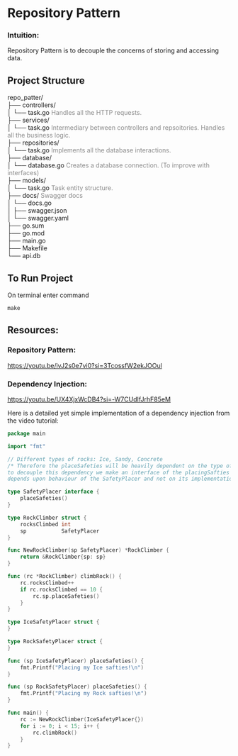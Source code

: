 # Repository Pattern

### Intuition:
Repository Pattern is to decouple the concerns of storing and accessing data.

## Project Structure
repo_patter/  
├── controllers/  
│   └── task.go <span style="opacity: 0.5;">Handles all the HTTP requests.</span>      
├── services/   
│   └── task.go <span style="opacity: 0.5;">Intermediary between controllers and repsoitories. Handles all the business logic.</span>   
├── repositories/  	
│   └── task.go <span style="opacity: 0.5;">Implements all the database interactions.</span>	
├── database/		
│   └── database.go <span style="opacity: 0.5;">Creates a database connection. (To improve with interfaces)</span>		
├── models/		
│   └── task.go <span style="opacity: 0.5;">Task entity structure.</span>		
├── docs/ <span style="opacity: 0.5;">Swagger docs</span>		
│   └── docs.go		
│	├── swagger.json		
│   └── swagger.yaml		
├── go.sum		
├── go.mod		
├── main.go		
├── Makefile   		
└── api.db		

## To Run Project
On terminal enter command 
```
make
```

## Resources:
### Repository Pattern:
https://youtu.be/ivJ2s0e7vi0?si=3TcossfW2ekJOOul
### Dependency Injection:
https://youtu.be/UX4XjxWcDB4?si=-W7CUdIfJrhF85eM   

Here is a detailed yet simple implementation of a dependency injection from the video tutorial:
```go
package main

import "fmt"

// Different types of rocks: Ice, Sandy, Concrete
/* Therefore the placeSafeties will be heavily dependent on the type of rock being climbed
to decouple this dependency we make an interface of the placingSafties so that the climber
depends upon behaviour of the SafetyPlacer and not on its implementation*/

type SafetyPlacer interface {
	placeSafeties()
}

type RockClimber struct {
	rocksClimbed int
	sp           SafetyPlacer
}

func NewRockClimber(sp SafetyPlacer) *RockClimber {
	return &RockClimber{sp: sp}
}

func (rc *RockClimber) climbRock() {
	rc.rocksClimbed++
	if rc.rocksClimbed == 10 {
		rc.sp.placeSafeties()
	}
}

type IceSafetyPlacer struct {
}

type RockSafetyPlacer struct {
}

func (sp IceSafetyPlacer) placeSafeties() {
	fmt.Printf("Placing my Ice safties!\n")
}

func (sp RockSafetyPlacer) placeSafeties() {
	fmt.Printf("Placing my Rock safties!\n")
}

func main() {
	rc := NewRockClimber(IceSafetyPlacer{})
	for i := 0; i < 15; i++ {
		rc.climbRock()
	}
}
```
